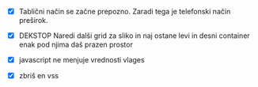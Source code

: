 - [x] Tablični način se začne prepozno. Zaradi tega je telefonski način preširok.

- [x] DEKSTOP Naredi dalši grid za sliko in naj ostane levi in desni container enak pod njima daš prazen prostor

- [x] javascript ne menjuje vrednosti vlages

- [x] zbriš en vss
